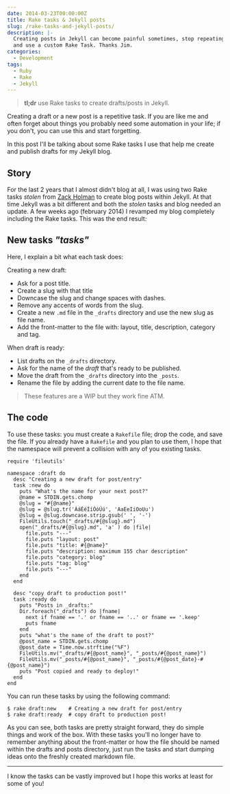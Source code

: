 ```yaml
---
date: 2014-03-23T00:00:00Z
title: Rake tasks & Jekyll posts
slug: /rake-tasks-and-jekyll-posts/
description: |-
  Creating posts in Jekyll can become painful sometimes, stop repeating yourself
  and use a custom Rake Task. Thanks Jim.
categories:
  - Development
tags:
  - Ruby
  - Rake
  - Jekyll
---
```


> **tl;dr** use Rake tasks to create drafts/posts in Jekyll.

Creating a draft or a new post is a repetitive task. If you are like me and
often forget about things you probably need some automation in your life; if you
don't, you can use this and start forgetting.

In this post I'll be talking about some Rake tasks I use that help me create and
publish drafts for my Jekyll blog.

## Story

For the last 2 years that I almost didn't blog at all, I was using two Rake
tasks *stolen* from [Zack Holman](http://zachholman.com/) to create blog posts
within Jekyll. At that time Jekyll was a bit different and both the *stolen*
tasks and blog needed an update. A few weeks ago (february 2014) I revamped my
blog completely including the Rake tasks. This was the end result:

## New tasks *"tasks"*

Here, I explain a bit what each task does:

Creating a new draft:

- Ask for a post title.
- Create a slug with that title
- Downcase the slug and change spaces with dashes.
- Remove any accents of words from the slug.
- Create a new `.md` file in the `_drafts` directory and use the new slug as
  file name.
- Add the front-matter to the file with: layout, title, description, category
  and tag.

When draft is ready:

- List drafts on the `_drafts` directory.
- Ask for the name of the *draft* that's ready to be published.
- Move the draft from the `_drafts` directory into the `_posts`.
- Rename the file by adding the current date to the file name.

> These features are a WIP but they work fine ATM.

## The code

To use these tasks: you must create a `Rakefile` file; drop the code, and save
the file. If you already have a `Rakefile` and you plan to use them, I hope that
the namespace will prevent a collision with any of you existing tasks.

    require 'fileutils'

    namespace :draft do
      desc "Creating a new draft for post/entry"
      task :new do
        puts "What's the name for your next post?"
        @name = STDIN.gets.chomp
        @slug = "#{@name}"
        @slug = @slug.tr('ÁáÉéÍíÓóÚú', 'AaEeIiOoUu')
        @slug = @slug.downcase.strip.gsub(' ', '-')
        FileUtils.touch("_drafts/#{@slug}.md")
        open("_drafts/#{@slug}.md", 'a' ) do |file|
          file.puts "---"
          file.puts "layout: post"
          file.puts "title: #{@name}"
          file.puts "description: maximum 155 char description"
          file.puts "category: blog"
          file.puts "tag: blog"
          file.puts "---"
        end
      end

      desc "copy draft to production post!"
      task :ready do
        puts "Posts in _drafts:"
        Dir.foreach("_drafts") do |fname|
          next if fname == '.' or fname == '..' or fname == '.keep'
          puts fname
        end
        puts "what's the name of the draft to post?"
        @post_name = STDIN.gets.chomp
        @post_date = Time.now.strftime("%F")
        FileUtils.mv("_drafts/#{@post_name}", "_posts/#{@post_name}")
        FileUtils.mv("_posts/#{@post_name}", "_posts/#{@post_date}-#{@post_name}")
        puts "Post copied and ready to deploy!"
      end
    end

You can run these tasks by using the following command:

    $ rake draft:new    # Creating a new draft for post/entry
    $ rake draft:ready  # copy draft to production post!

As you can see, both tasks are pretty straight forward, they do simple things
and work of the box. With these tasks you'll no longer have to remember anything
about the front-matter or how the file should be named within the drafts and
posts directory, just run the tasks and start dumping ideas onto the freshly
created markdown file.

---

I know the tasks can be vastly improved but I hope this works at least for some
of you!
